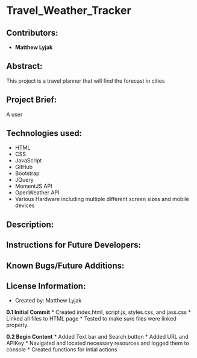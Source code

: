 # Travel_Weather_Tracker

## Contributors:

* **Matthew Lyjak**

## Abstract:

This project is a travel planner that will find the forecast in cities 

## Project Brief:

A user 

## Technologies used:

* HTML
* CSS
* JavaScript
* GitHub
* Bootstrap
* JQuery
* MomentJS API
* OpenWeather API
* Various Hardware including multiple different screen sizes and mobile devices

## Description:


## Instructions for Future Developers:



## Known Bugs/Future Additions:



## License Information:

* Created by: Matthew Lyjak

**0.1 Initial Commit**
    * Created index.html, script.js, styles.css, and jass.css
    * Linked all files to HTML page
    * Tested to make sure files were linked properly.

**0.2 Begin Content**
    * Added Text bar and Search button
    * Added URL and APIKey
    * Navigated and located necessary resources and logged them to console
    * Created functions for intial actions